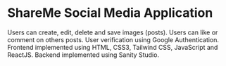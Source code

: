 # ShareMe Social Media Application

Users can create, edit, delete and save images (posts). 
Users can like or comment on others posts.
User verification using Google Authentication.
Frontend implemented using HTML, CSS3, Tailwind CSS, JavaScript and ReactJS. 
Backend implemented using Sanity Studio.

